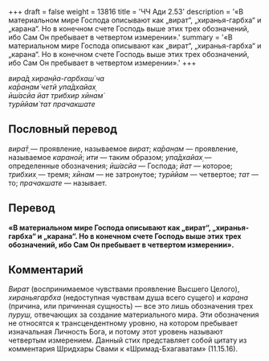 +++
draft = false
weight = 13816
title = 'ЧЧ Ади 2.53'
description = '«В материальном мире Господа описывают как „вират“, „хиранья-гарбха“ и „карана“. Но в конечном счете Господь выше этих трех обозначений, ибо Сам Он пребывает в четвертом измерении».'
summary = '«В материальном мире Господа описывают как „вират“, „хиранья-гарбха“ и „карана“. Но в конечном счете Господь выше этих трех обозначений, ибо Сам Он пребывает в четвертом измерении».'
+++

_вира̄д̣ хиран̣йа-гарбхаш́ ча  
ка̄ран̣ам̇ четй упа̄дхайах̣  
ӣш́асйа йат трибхир хӣнам̇  
турӣйам̇ тат прачакшате_

## Пословный перевод

_вира̄т̣_ — проявление, называемое _вират_; _ка̄ран̣ам_ — проявление, называемое _караной_; _ити_ — таким образом; _упа̄дхайах̣_ — определенные обозначения; _ӣш́асйа_ — Господа; _йат_ — которое; _трибхих̣_ — тремя; _хӣнам_ — не затронутое; _турӣйам_ — четвертое; _тат_ — то; _прачакшате_ — называет.

## Перевод

**«В материальном мире Господа описывают как „вират“, „хиранья-гарбха“ и „карана“. Но в конечном счете Господь выше этих трех обозначений, ибо Сам Он пребывает в четвертом измерении».**

## Комментарий

_Вират_ (воспринимаемое чувствами проявление Высшего Целого), _хираньягарбха_ (недоступная чувствам душа всего сущего) и _карана_ (причина, или причинная сущность) — все это лишь обозначения трех _пуруш,_ отвечающих за создание материального мира. Эти обозначения не относятся к трансцендентному уровню, на котором пребывает изначальная Личность Бога, и потому этот уровень называют четвертым измерением. Данный стих представляет собой цитату из комментария Шридхары Свами к «Шримад-Бхагаватам» (11.15.16).
